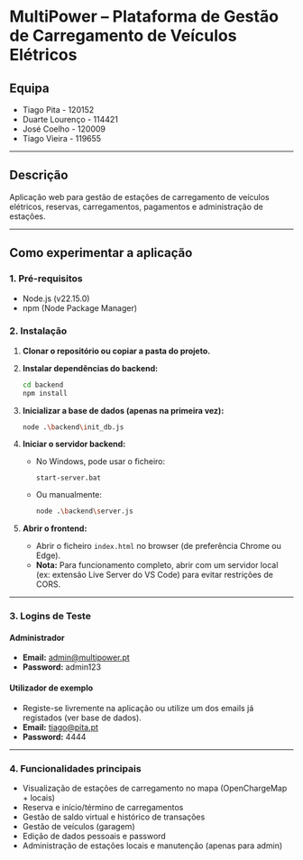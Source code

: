 # MultiPower – Plataforma de Gestão de Carregamento de Veículos Elétricos

## Equipa

- Tiago Pita - 120152
- Duarte Lourenço - 114421
- José Coelho - 120009
- Tiago Vieira - 119655

---

## Descrição

Aplicação web para gestão de estações de carregamento de veículos elétricos, reservas, carregamentos, pagamentos e administração de estações.

---

## Como experimentar a aplicação

### 1. Pré-requisitos

- Node.js (v22.15.0)
- npm (Node Package Manager)

### 2. Instalação

1. **Clonar o repositório ou copiar a pasta do projeto.**
2. **Instalar dependências do backend:**

   ```sh
   cd backend
   npm install
   ```

3. **Inicializar a base de dados (apenas na primeira vez):**

   ```sh
   node .\backend\init_db.js
   ```

4. **Iniciar o servidor backend:**

   - No Windows, pode usar o ficheiro:
     ```
     start-server.bat
     ```
   - Ou manualmente:
     ```sh
     node .\backend\server.js
     ```

5. **Abrir o frontend:**

   - Abrir o ficheiro `index.html` no browser (de preferência Chrome ou Edge).
   - **Nota:** Para funcionamento completo, abrir com um servidor local (ex: extensão Live Server do VS Code) para evitar restrições de CORS.

---

### 3. Logins de Teste

#### **Administrador**
- **Email:** admin@multipower.pt
- **Password:** admin123

#### **Utilizador de exemplo**
- Registe-se livremente na aplicação ou utilize um dos emails já registados (ver base de dados).
- **Email:** tiago@pita.pt
- **Password:** 4444
---

### 4. Funcionalidades principais

- Visualização de estações de carregamento no mapa (OpenChargeMap + locais)
- Reserva e início/término de carregamentos
- Gestão de saldo virtual e histórico de transações
- Gestão de veículos (garagem)
- Edição de dados pessoais e password
- Administração de estações locais e manutenção (apenas para admin)
